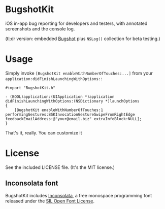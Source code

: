 BugshotKit
==========

iOS in-app bug reporting for developers and testers, with annotated screenshots and the console log.

(tl;dr version: embedded [Bugshot](http://www.marco.org/bugshot) plus `NSLog()` collection for beta testing.)

# Usage

Simply invoke `[BugshotKit enableWithNumberOfTouches:...]` from your `application:didFinishLaunchingWithOptions:`:

```obj-c
#import "BugshotKit.h"

- (BOOL)application:(UIApplication *)application didFinishLaunchingWithOptions:(NSDictionary *)launchOptions
{
    [BugshotKit enableWithNumberOfTouches:1 performingGestures:BSKInvocationGestureSwipeFromRightEdge feedbackEmailAddress:@"your@email.biz" extraInfoBlock:NULL];
}
```

That's it, really. You can customize it

# License

See the included LICENSE file. (It's the MIT license.)

## Inconsolata font

BugshotKit includes [Inconsolata](http://levien.com/type/myfonts/inconsolata.html), a free monospace programming font released under the [SIL Open Font License](http://scripts.sil.org/cms/scripts/page.php?site_id=nrsi&item_id=OFL).
